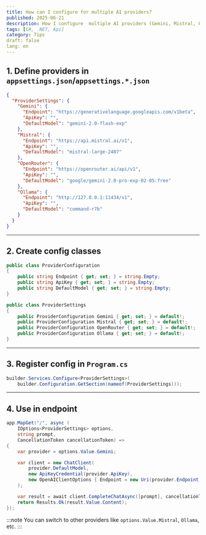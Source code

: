 ```yaml
---
title: How can I configure for multiple AI providers?
published: 2025-06-21
description: How I configure  multiple AI providers (Gemini, Mistral, Ollama...)
tags: [C#, .NET, Api]
category: Tips
draft: false 
lang: en
---
```

## 1. Define providers in `appsettings.json`/`appsettings.*.json`
```json title="appsettings.*.json"
{
  "ProviderSettings": {
    "Gemini": {
      "Endpoint": "https://generativelanguage.googleapis.com/v1beta",
      "ApiKey": "",
      "DefaultModel": "gemini-2.0-flash-exp"
    },
    "Mistral": {
      "Endpoint": "https://api.mistral.ai/v1",
      "ApiKey": "",
      "DefaultModel": "mistral-large-2407"
    },
    "OpenRouter": {
      "Endpoint": "https://openrouter.ai/api/v1",
      "ApiKey": "",
      "DefaultModel": "google/gemini-2.0-pro-exp-02-05:free"
    },
    "Ollama": {
      "Endpoint": "http://127.0.0.1:11434/v1",
      "ApiKey": "",
      "DefaultModel": "command-r7b"
    }
  }
}
```
---
## 2. Create config classes
```csharp title="ProviderConfiguration.cs"
public class ProviderConfiguration
{
    public string Endpoint { get; set; } = string.Empty;
    public string ApiKey { get; set; } = string.Empty;
    public string DefaultModel { get; set; } = string.Empty;
}
```
```csharp title="ProviderSettings.cs"
public class ProviderSettings
{
    public ProviderConfiguration Gemini { get; set; } = default!;
    public ProviderConfiguration Mistral { get; set; } = default!;
    public ProviderConfiguration OpenRouter { get; set; } = default!;
    public ProviderConfiguration Ollama { get; set; } = default!;
}
```
---
## 3. Register config in `Program.cs`
```csharp
builder.Services.Configure<ProviderSettings>(
    builder.Configuration.GetSection(nameof(ProviderSettings)));
```
---
## 4. Use in endpoint
```csharp
app.MapGet("/", async (
    IOptions<ProviderSettings> options,
    string prompt,
    CancellationToken cancellationToken) =>
{
    var provider = options.Value.Gemini;

    var client = new ChatClient(
        provider.DefaultModel,
        new ApiKeyCredential(provider.ApiKey),
        new OpenAIClientOptions { Endpoint = new Uri(provider.Endpoint) }
    );

    var result = await client.CompleteChatAsync([prompt], cancellationToken);
    return Results.Ok(result.Value.Content);
});
```
:::note
You can switch to other providers like `options.Value.Mistral`, `Ollama`, etc.
:::